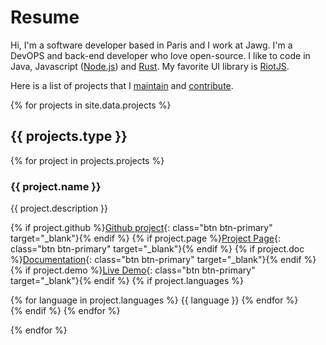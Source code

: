 # Resume

Hi, I'm a software developer based in Paris and I work at Jawg. I'm a DevOPS and back-end developer who love open-source.
I like to code in Java, Javascript ([Node.js](https://nodejs.org/en/)) and [Rust](https://www.rust-lang.org).
My favorite UI library is [RiotJS](http://riotjs.com/).

Here is a list of projects that I [maintain](#my-projects) and [contribute](#my-contributions).

{% for projects in site.data.projects %}

## {{ projects.type }}

{% for project in projects.projects %}

### {{ project.name }}

{{ project.description }}

{% if project.github %}[Github project](<{{ project.github }}>){: class="btn btn-primary" target="\_blank"}{% endif %} {% if project.page %}[Project Page]({{project.page}}){: class="btn btn-primary" target="\_blank"}{% endif %} {% if project.doc %}[Documentation]({{project.doc}}){: class="btn btn-primary" target="\_blank"}{% endif %} {% if project.demo %}[Live Demo](<{{ project.demo }}>){: class="btn btn-primary" target="\_blank"}{% endif %}
{% if project.languages %}

<div class="languages-list">
{% for language in project.languages %}
<span class="dot dot-{{ language }}"></span>
<span class="language">{{ language }}</span>
{% endfor %}
</div>
{% endif %}
{% endfor %}

{% endfor %}
